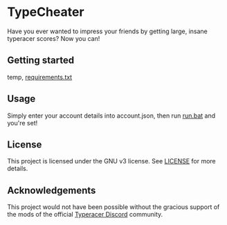 # TypeCheater

Have you ever wanted to impress your friends by getting large, insane typeracer scores? Now you can!

## Getting started

temp, [requirements.txt](requirements.txt)

## Usage

Simply enter your account details into account.json, then run [run.bat](run.bat) and you're set!

## License

This project is licensed under the GNU v3 license. See [LICENSE](LICENSE) for more details.

## Acknowledgements

This project would not have been possible without the gracious support of the mods of the official [Typeracer Discord](https://discord.com/invite/typeracer) community.
